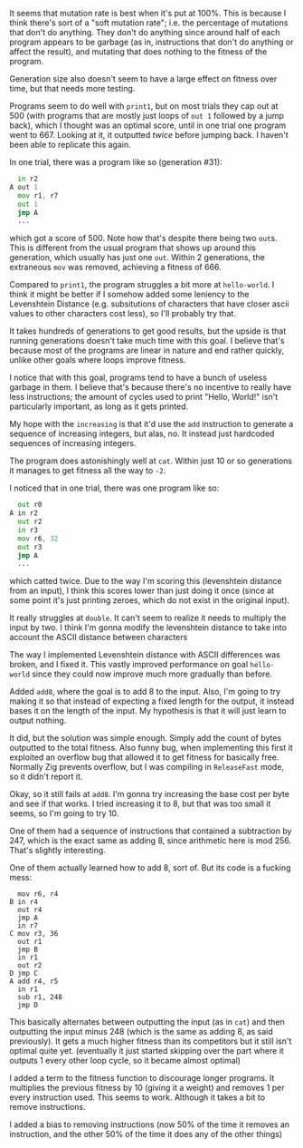 It seems that mutation rate is best when it's put at 100%. This is because I think there's sort of a "soft mutation rate"; i.e. the percentage of mutations that don't do anything. They don't do anything since around half of each program appears to be garbage (as in, instructions that don't do anything or affect the result), and mutating that does nothing to the fitness of the program.

Generation size also doesn't seem to have a large effect on fitness over time, but that needs more testing.

Programs seem to do well with `print1`, but on most trials they cap out at 500 (with programs that are mostly just loops of `out 1` followed by a jump back), which I thought was an optimal score, until in one trial one program went to 667. Looking at it, it outputted *twice* before jumping back. I haven't been able to replicate this again.

In one trial, there was a program like so (generation #31):
```asm
  in r2
A out 1
  mov r1, r7
  out 1
  jmp A
  ...
```
which got a score of 500. Note how that's despite there being two `out`s. This is different from the usual program that shows up around this generation, which usually has just one `out`. Within 2 generations, the extraneous `mov` was removed, achieving a fitness of 666.

Compared to `print1`, the program struggles a bit more at `hello-world`. I think it might be better if I somehow added some leniency to the Levenshtein Distance (e.g. subsitutions of characters that have closer ascii values to other characters cost less), so I'll probably try that.

It takes hundreds of generations to get good results, but the upside is that running generations doesn't take much time with this goal. I believe that's because most of the programs are linear in nature and end rather quickly, unlike other goals where loops improve fitness.

I notice that with this goal, programs tend to have a bunch of useless garbage in them. I believe that's because there's no incentive to really have less instructions; the amount of cycles used to print "Hello, World!" isn't particularly important, as long as it gets printed.

My hope with the `increasing` is that it'd use the `add` instruction to generate a sequence of increasing integers, but alas, no. It instead just hardcoded sequences of increasing integers.

The program does astonishingly well at `cat`. Within just 10 or so generations it manages to get fitness all the way to `-2`.

I noticed that in one trial, there was one program like so:
```asm
  out r0
A in r2
  out r2
  in r3
  mov r6, 32
  out r3
  jmp A
  ...
```
which catted twice. Due to the way I'm scoring this (levenshtein distance from an input), I think this scores lower than just doing it once (since at some point it's just printing zeroes, which do not exist in the original input).

It really struggles at `double`. It can't seem to realize it needs to multiply the input by two. I think I'm gonna modify the levenshtein distance to take into account the ASCII distance between characters

The way I implemented Levenshtein distance with ASCII differences was broken, and I fixed it. This vastly improved performance on goal `hello-world` since they could now improve much more gradually than before.

Added `add8`, where the goal is to add 8 to the input.
Also, I'm going to try making it so that instead of expecting a fixed length for the output, it instead bases it on the length of the input. My hypothesis is that it will just learn to output nothing.

It did, but the solution was simple enough. Simply add the count of bytes outputted to the total fitness. Also funny bug, when implementing this first it exploited an overflow bug that allowed it to get fitness for basically free. Normally Zig prevents overflow, but I was compiling in `ReleaseFast` mode, so it didn't report it.

Okay, so it still fails at `add8`. I'm gonna try increasing the base cost per byte and see if that works. I tried increasing it to 8, but that was too small it seems, so I'm going to try 10.

One of them had a sequence of instructions that contained a subtraction by 247, which is the exact same as adding 8, since arithmetic here is mod 256. That's slightly interesting.

One of them actually learned how to add 8, sort of. But its code is a fucking mess:
```
  mov r6, r4
B in r4
  out r4
  jmp A
  in r7
C mov r3, 36
  out r1
  jmp B
  in r1
  out r2
D jmp C
A add r4, r5
  in r1
  sub r1, 248
  jmp D
```
This basically alternates between outputting the input (as in `cat`) and then outputting the input minus 248 (which is the same as adding 8, as said previously). It gets a much higher fitness than its competitors but it still isn't optimal quite yet. (eventually it just started skipping over the part where it outputs 1 every other loop cycle, so it became almost optimal)

I added a term to the fitness function to discourage longer programs. It multiplies the previous fitness by 10 (giving it a weight) and removes 1 per every instruction used. This seems to work. Although it takes a bit to remove instructions.

I added a bias to removing instructions (now 50% of the time it removes an instruction, and the other 50% of the time it does any of the other things)
